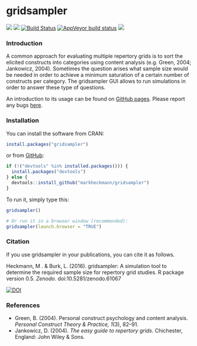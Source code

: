 # gridsampler

[![](https://www.r-pkg.org/badges/version/gridsampler?color=green)](https://cran.r-project.org/package=gridsampler)
[![](https://img.shields.io/badge/devel%20version-0.6-green.svg)](https://github.com/markheckmann/gridsampler)
[![Build Status](https://travis-ci.org/markheckmann/gridsampler.svg?branch=master)](https://travis-ci.org/markheckmann/gridsampler)
[![AppVeyor build status](https://ci.appveyor.com/api/projects/status/github/markheckmann/gridsampler?branch=master&svg=true)](https://ci.appveyor.com/project/markheckmann/gridsampler)
[![](https://img.shields.io/github/languages/code-size/markheckmann/gridsampler.svg)](https://github.com/markheckmann/gridsampler)

### Introduction

A common approach for evaluating multiple repertory grids is to sort the elicited constructs into categories using content analysis (e.g. Green, 2004; Jankowicz, 2004). Sometimes the question arises what sample size would be needed in order to achieve a minimum saturation of a certain number of constructs per category. The gridsampler GUI allows to run simulations in order to answer these type of questions.

An introduction to its usage can be found on [GitHub pages](http://markheckmann.github.io/gridsampler/). Please report any bugs [here](https://github.com/markheckmann/gridsampler/issues).

### Installation 

You can install the software from CRAN:

```r
install.packages("gridsampler")
```

or from [GitHub](https://github.com/markheckmann/gridsampler):

```r
if (!("devtools" %in% installed.packages())) {
  install.packages("devtools")
} else {
  devtools::install_github("markheckmann/gridsampler")
}
```

To run it, simply type this:

```r
gridsampler()

# Or run it in a browser window (recommended):
gridsampler(launch.browser = "TRUE")
```

### Citation

If you use gridsampler in your publications, you can cite it as follows. 
 
Heckmann, M . & Burk, L. (2016). gridsampler: A simulation tool to determine the required sample size for repertory grid studies. R package version 0.5. *Zenodo*. doi:10.5281/zenodo.61067

[![DOI](https://zenodo.org/badge/doi/10.5281/zenodo.61067.svg)](http://dx.doi.org/10.5281/zenodo.61067)


### References

+ Green, B. (2004). Personal construct psychology and content analysis. *Personal Construct Theory & Practice, 1*(3), 82–91.
+ Jankowicz, D. (2004). *The easy guide to repertory grids*. Chichester, England: John Wiley & Sons.
